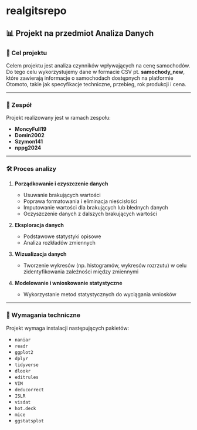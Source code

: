 # realgitsrepo

## 📊 Projekt na przedmiot Analiza Danych

### 🎯 Cel projektu
Celem projektu jest analiza czynników wpływających na cenę samochodów. Do tego celu wykorzystujemy dane w formacie CSV pt. **samochody_new**, które zawierają informacje o samochodach dostępnych na platformie Otomoto, takie jak specyfikacje techniczne, przebieg, rok produkcji i cena.

---

### 👥 Zespół
Projekt realizowany jest w ramach zespołu:
- **MoncyFull19**
- **Domin2002**
- **Szymon141**
- **nppg2024**

---

### 🛠️ Proces analizy
1. **Porządkowanie i czyszczenie danych**
   - Usuwanie brakujących wartości
   - Poprawa formatowania i eliminacja nieścisłości
   - Imputowanie wartości dla brakujących lub błednych danych
   - Oczyszczenie danych z dalszych brakujących wartości

2. **Eksploracja danych**
   - Podstawowe statystyki opisowe
   - Analiza rozkładów zmiennych

3. **Wizualizacja danych**
   - Tworzenie wykresów (np. histogramów, wykresów rozrzutu) w celu zidentyfikowania zależności między zmiennymi

4. **Modelowanie i wnioskowanie statystyczne**
   - Wykorzystanie metod statystycznych do wyciągania wniosków

---

### 🔧 Wymagania techniczne
Projekt wymaga instalacji następujących pakietów:
- `naniar`
- `readr`
- `ggplot2`
- `dplyr`
- `tidyverse`
- `dlookr`
- `editrules`
- `VIM`
- `deducorrect`
- `ISLR`
- `visdat`
- `hot.deck`
- `mice`
- `ggstatsplot`

